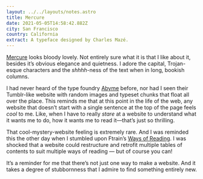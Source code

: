 ```yaml
---
layout: ../../layouts/notes.astro
title: Mercure
date: 2021-05-05T14:58:42.882Z
city: San Francisco
country: California
extract: A typeface designed by Charles Mazé.
---
```


[Mercure](https://www.abyme.net/catalogue/mercure/) looks bloody lovely. Not entirely sure what it is that I like about it, besides it’s obvious elegance and quietness. I adore the capital, Trojan-esque characters and the _shhhh_-ness of the text when in long, bookish columns.

I had never heard of the type foundry [Abyme](https://www.abyme.net/) before, nor had I seen their Tumblr-like website with random images and typeset chunks that float all over the place. This reminds me that at this point in the life of the web, any website that doesn’t start with a single sentence at the top of the page feels _cool_ to me. Like, when I have to really _stare_ at a website to understand what it wants me to do, how it wants me to read it—that’s just so thrilling.

That cool-mystery-website feeling is extremely rare. And I was reminded this the other day when I stumbled upon Ftrain’s [Ways of Reading](https://ftrain.com/TablesOfContents). I was shocked that a website could restructure and retrofit multiple tables of contents to suit multiple ways of reading — but of course you can!

It’s a reminder for me that there’s not just one way to make a website. And it takes a degree of stubbornness that I admire to find something entirely new.
